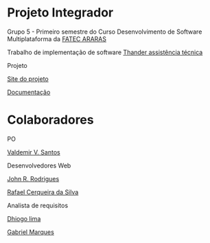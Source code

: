 


<!DOCTYPE html>
<html lang="pt-br">
<head>
    <meta charset="UTF-8">
    <meta name="viewport" content="width=device-width, initial-scale=1.0">
   
</head>
<body>
    <h1>Projeto Integrador</h1>

<p> Grupo 5 - Primeiro semestre do Curso Desenvolvimento de Software Multiplataforma da <a href="https://fatecararas.cps.sp.gov.br/tecnologia-em-desenvolvimento-de-softwares-multiplataforma/"> FATEC ARARAS</a> </p>

<p> Trabalho de implementação de software <a href="">Thander assistência técnica</a></p>



<p>Projeto</p>
<p><a href="">Site do projeto</p>
<p><a href="">Documentação</a></p>

<h1>Colaboradores</h1>

<p>PO</p>
<p><a href="https://github.com/valdemirvalentin07">Valdemir V. Santos</a></p>

<p>Desenvolvedores Web</p>
<p><a href="https://github.com/johnrrodrigues">John R. Rodrigues</a></p>
<p><a href="https://github.com/rrafaelcerqueira">Rafael Cerqueira da Silva </a></p>

<p>Analista de requisitos</p>
<p><a href="https://github.com/Dhiii-Lima">Dhiogo lima</a></p>
<p><a href="https://github.com/GabrielT27">Gabriel Marques</a></p>



    
</body>
</html>



